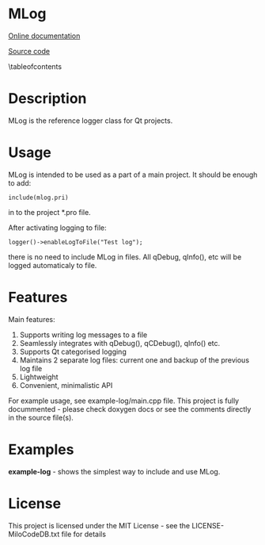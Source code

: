 MLog
===

[Online documentation](https://docs.milosolutions.com/milo-code-db/mlog)

[Source code](https://github.com/milosolutions/mlog)

\tableofcontents

# Description

MLog is the reference logger class for Qt projects.

# Usage

MLog is intended to be used as a part of a main project. It should be enough
to add:

    include(mlog.pri)

in to the project \*.pro file.

After activating logging to file:

    logger()->enableLogToFile("Test log");

there is no need to include MLog in files.
All qDebug, qInfo(), etc will be logged automaticaly to file.

# Features

Main features:
1. Supports writing log messages to a file
2. Seamlessly integrates with qDebug(), qCDebug(), qInfo() etc.
3. Supports Qt categorised logging
4. Maintains 2 separate log files: current one and backup of the previous log file
5. Lightweight
6. Convenient, minimalistic API

For example usage, see example-log/main.cpp file. This project is fully
docummented - please check doxygen docs or see the comments directly in the
source file(s).

# Examples 

**example-log** - shows the simplest way to include and use MLog.

# License

This project is licensed under the MIT License - see the LICENSE-MiloCodeDB.txt file for details
